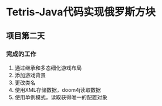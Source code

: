 # Tetris-Java代码实现俄罗斯方块
## 项目第二天
### **完成的工作**
 1. 通过继承和多态细化游戏布局
 2. 添加游戏背景
 3. 更改类名
 4. 使用XML存储数据，doom4j读取数据
 5. 使用单例模式，读取获得唯一的配置对象
